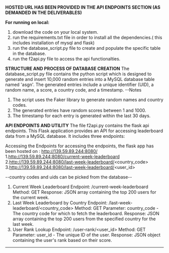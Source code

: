 **HOSTED URL HAS BEEN PROVIDED IN THE API ENDPOINTS SECTION (AS DEMANDED IN THE DELIVERABLES)**

**For running on local:**
1. download the code on your local system.
2. run the requirements.txt file in order to install all the dependencies.( this includes installation of mysql and flask)
3. run the database_script.py file to create and populate the specific table in the database.
4. run the f2api.py file to access the api functionalties.

**STRUCTURE AND PROCESS OF DATABASE CREATION**
The database_script.py file contains the python script which is designed to generate and insert 10,000 random entries into a MySQL database table named 'asgn'. 
The generated entries include a unique identifier (UID), a random name, a score, a country code, and a timestamp.
--Notes
  1. The script uses the Faker library to generate random names and country codes.
  2. The generated entries have random scores between 1 and 1000.
  3. The timestamp for each entry is generated within the last 30 days.

**API ENDPOINTS AND UTILITY**
The file f2api.py contains the flask api endpoints.
This Flask application provides an API for accessing leaderboard data from a MySQL database. It includes three endpoints:

Accessing the Endpoints
for accessing the endpoints, the flask app has been hosted on : http://139.59.89.244:8080/
1.http://139.59.89.244:8080/current-week-leaderboard
2.http://139.59.89.244:8080/last-week-leaderboard/<country_code>
3.http://139.59.89.244:8080/last-week-leaderboard/<user_id>

--country codes and uids can be picked from the database--

1. Current Week Leaderboard
  Endpoint: /current-week-leaderboard
  Method: GET
  Response: JSON array containing the top 200 users for the current week.
2. Last Week Leaderboard by Country
  Endpoint: /last-week-leaderboard/<country_code>
  Method: GET
  Parameter: country_code - The country code for which to fetch the leaderboard.
  Response: JSON array containing the top 200 users from the specified country for the last week.
3. User Rank Lookup
  Endpoint: /user-rank/<user_id>
  Method: GET
  Parameter: user_id - The unique ID of the user.
  Response: JSON object containing the user's rank based on their score.
-----------------------------------------------------------------------------------------------------------------------------------------------------------------------------------------------------------------------

